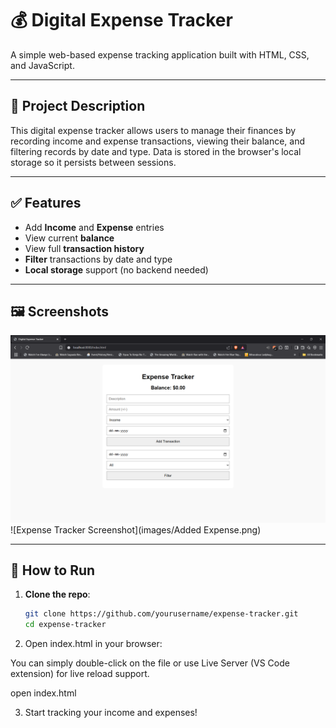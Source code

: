 # 💰 Digital Expense Tracker

A simple web-based expense tracking application built with HTML, CSS, and JavaScript.

---

## 📌 Project Description

This digital expense tracker allows users to manage their finances by recording income and expense transactions, viewing their balance, and filtering records by date and type. Data is stored in the browser's local storage so it persists between sessions.

---

## ✅ Features

- Add **Income** and **Expense** entries
- View current **balance**
- View full **transaction history**
- **Filter** transactions by date and type
- **Local storage** support (no backend needed)

---

## 🖼️ Screenshots

![Expense Tracker Screenshot](images/Homepage.png)
![Expense Tracker Screenshot](images/Added Expense.png)


---

## 🚀 How to Run

1. **Clone the repo**:

   ```bash
   git clone https://github.com/yourusername/expense-tracker.git
   cd expense-tracker

2. Open index.html in your browser:

You can simply double-click on the file or use Live Server (VS Code extension) for live reload support.

open index.html

3. Start tracking your income and expenses!